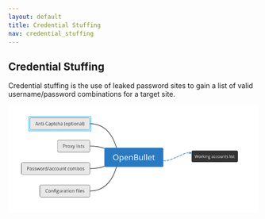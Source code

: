 ```yaml
---
layout: default
title: Credential Stuffing
nav: credential_stuffing
---
```


## Credential Stuffing

Credential stuffing is the use of leaked password sites to gain a list of valid username/password combinations for a target site.

![OpenBullet Process](../imgs/openbullet.png)
